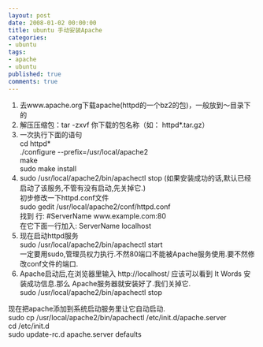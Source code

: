```yaml
---
layout: post
date: 2008-01-02 00:00:00
title: ubuntu 手动安装Apache
categories:
- ubuntu
tags:
- apache
- ubuntu
published: true
comments: true
---
```

<p>
<ol>
	<li>去www.apache.org下载apache(httpd的一个bz2的包)，一般放到～目录下的</li>
	<li>解压压缩包：tar -zxvf 你下载的包名称（如： httpd*.tar.gz）</li>
	<li>一次执行下面的语句<br />
cd httpd*<br />
./configure --prefix=/usr/local/apache2<br />
make<br />
sudo make install</li>
	<li>sudo /usr/local/apache2/bin/apachectl stop (如果安装成功的话,默认已经启动了该服务,不管有没有启动,先关掉它.)<br />
初步修改一下httpd.conf文件<br />
sudo gedit /usr/local/apache2/conf/httpd.conf<br />
找到 行: #ServerName www.example.com:80<br />
在它下面一行加入: ServerName localhost</li>
	<li>现在启动httpd服务<br />
sudo /usr/local/apache2/bin/apachectl start<br />
一定要用sudo,管理员权力执行.不然80端口不能被Apache服务使用.要不然修改conf文件的端口.</li>
	<li> 	Apache启动后,在浏览器里输入 http://localhost/ 应该可以看到 It Words 安装成功信息.那么 Apache服务器就安装好了.我们关掉它.<br />
sudo /usr/local/apache2/bin/apachectl stop</li></ol></p>

<p>现在把apache添加到系统启动服务里让它自动启动.<br />
sudo cp /usr/local/apache2/bin/apachectl /etc/init.d/apache.server<br />
cd /etc/init.d<br />
sudo update-rc.d apache.server defaults
</p>
